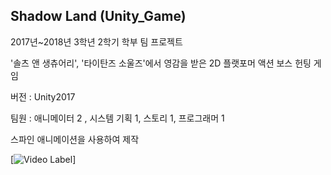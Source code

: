 ## Shadow Land (Unity_Game)

2017년~2018년 3학년 2학기 학부 팀 프로젝트

'솔츠 앤 생츄어리', '타이탄즈 소울즈'에서 영감을 받은 2D 플랫포머 액션 보스 헌팅 게임

버전 : Unity2017

팀원 : 애니메이터 2 , 시스템 기획 1, 스토리 1, 프로그래머 1

스파인 애니메이션을 사용하여 제작

[![Video Label](https://img.youtube.com/vi/1pWP91UcF8o/0.jpg)]
